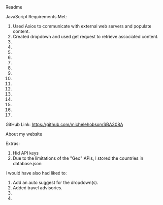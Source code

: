 Readme

JavaScript Requirements Met:
 1. Used Axios to communicate with external web servers and populate content.
 2. Created dropdown and used get request to retrieve associated content.
 3. 
 4. 
 5. 
 6. 
 7. 
 8. 
 9. 
10. 
11. 
12. 
13. 
14. 
15. 
16. 
17. 


GitHub Link:
    https://github.com/michelehobson/SBA308A


About my website


Extras:
1. Hid API keys
2. Due to the limitations of the "Geo" APIs, I stored the countries in database.json

I would have also had liked to:
1. Add an auto suggest for the dropdown(s).
2. Added travel advisories.
3. 
4. 
